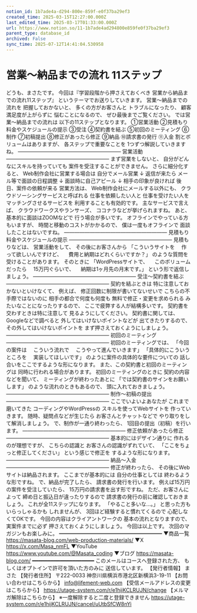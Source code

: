 ```yaml
---
notion_id: 1b7ade4a-d294-800e-859f-e0f37ba29ef3
created_time: 2025-03-15T12:27:00.000Z
last_edited_time: 2025-03-17T01:33:00.000Z
url: https://www.notion.so/11-1b7ade4ad294800e859fe0f37ba29ef3
parent_type: database_id
archived: False
sync_time: 2025-07-12T14:41:04.530958
---
```


# 営業〜納品までの流れ 11ステップ

どうも、まさたです。
今回は『学習段階から押さえておくべき
営業から納品までの流れ11ステップ』
というテーマでお送りしていきます。
営業〜納品までの流れを
把握しておかないと、
多くの方がお客さんと
トラブルになったり、
顧客満足度が上がらずに
悩むことになるので、
ぜひ最後までご覧ください。
では営業〜納品までの流れは
以下の11ステップとなります。
①営業活動
②見積もり料金やスケジュールの提示
③受注
④契約書を結ぶ
⑤初回のミーティング
⑥制作
⑦初稿提出
⑧修正があったら修正
⑨納品
⑩請求書の発行
⑪入金
割とボリュームはありますが、
各ステップで重要なことを
1つずつ解説していきますね。
————————————————————
営業活動
————————————————————
まず営業をしないと、
自分がどんなにスキルを持っていても
案件を受注することができません。
さらに細分化すると、
Web制作会社に営業する場合は
自分でメール営業
↓
返信が来たら
メール等で面談の日程調整
↓
面談時に自己アピール
↓
相手の印象が良ければ
後日、案件の依頼が来る
営業方法は、
Web制作会社にメールする以外にも、
クラウドソーシングサービスと呼ばれる
仕事を依頼したい人と
仕事を受けたい人を
マッチングさせるサービスを
利用することも有効的です。
主なサービスで言えば、
クラウドワークスやランサーズ、
ココナラなどが挙げられますね。
あと、基本的に面談はZOOMなどで
行う場合が多いです。
オフラインでやっている方もいますが、
時間と移動のコストがかかるので、
僕は一度もオフラインで
面談したことはないですね。
————————————————————
見積もり料金やスケジュールの提示
————————————————————
見積もりなどは、
営業活動をして、
その後にお客さんから
「こういうサイトを
　作って欲しいんですけど、
　費用と納期はどれくらいですか？」
のような質問を受けることがあります。
そのときに
「WordPressサイトで、
　このボリュームだったら
　15万円ぐらいで、
　納期は1ヶ月先の月末です。」
という形で返信しましょう。
————————————————————
受注〜契約書を結ぶ
————————————————————
契約を結ぶときは
特に注意しておかないといけなくて、
例えば、
修正回数に制限が書いてないせいで
こちらの不手際ではないのに
相手の都合で何度も何度も
無料で修正・変更を求められる
みたいなことになったりするので、
ここで疲弊する人が結構多いです。
契約書を交わすときは特に注意して
見るようにしてください。
契約書に関しては、
Googleなどで調べると
外してはいけないポイントなどが
出てきたりするので、
その外してはいけないポイントを
まず押さえておくようにしましょう。
————————————————————
初回のミーティング
————————————————————
初回のミーティングでは、
「今回の案件は
　こういう流れで
　こうやって進んでいきます」
「具体的にこういうところを
　実装してほしいです」
のように案件の具体的な要件についての
話し合いをここでするような形になります。
また、この契約書と初回のミーティングは
同時に行われる場合があります。
初回のミーティングのときに
契約の内容などを聞いて、
ミーティングが終わったあとに
「では契約書のサインをお願いします」
のような流れのときもあるので、
頭に入れておきましょう。
————————————————————
制作〜初稿の提出
————————————————————
ここでいよいよあなたが
これまで磨いてきた
コーディングやWordPressの
スキルを使ってWebサイトを
作っていきます。
随時、疑問点などが生じたら
お客さんとチャットなどで
やり取りをして解消しましょう。
で、制作が一通り終わったら、
1回目の提出（初稿）を行います。
————————————————————
修正依頼があったら修正
————————————————————
基本的にはデザイン通りに
作れるのが理想ですが、
こちらの認識と
お客さんの認識がずれていて、
「ここをちょっと修正してください」
という感じで修正を
するような形になります。
————————————————————
納品〜入金
————————————————————
修正が終わったら、
その後にWebサイトは納品されます。
ここまでが基本的には
自分の仕事としては
終わるような形ですね。
で、納品が完了したら、
請求書の発行を行います。
例えば15万円の案件を受注していたら、
15万円の請求書を出す形ですね。
ただ、お客さんによって
締め日と振込日が違ったりするので
請求書の発行の前に確認しておきましょう。
これが全11ステップになります。
「やること多いな…。」
と思った方もいらっしゃるかも
しれませんが、
3回ほど経験すると慣れてくるので
心配しなくてOKです。
今回の内容はクライアントワークの
基本の流れとなりますので、
実案件までに必ず
押さえておくようにしましょう。
今回は以上です。
次回のマガジンもお楽しみに。
━━━━━━━━━━━━━━━━━━━━
▼商品一覧
https://masata-blog.com/web-production-materials/
▼X
https://x.com/Masa_nmFL
▼YouTube
https://www.youtube.com/@Masata_coding
▼ブログ
https://masata-blog.com/
━━━━━━━━━━━━━━━━━━━━
このメールはコースへ登録された方、
もしくはオプトインで許可を頂いた方のみに
送信しています。
【発行者情報】
まさた
【発行者住所】
〒222-0033
神奈川県横浜市港北区新横浜3-19-11
【お問い合わせはこちらから】
info@lifement-web.com
【受信メールアドレスの変更はこちらから】
https://utage-system.com/r/e1hijKCLRUJN/change
【メルマガ解除はこちらから】
※一度解除すると二度と登録できません
https://utage-system.com/r/e1hijKCLRUJN/cancel/uUtbSfCW8nYi